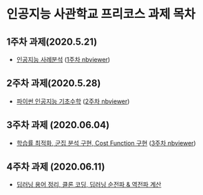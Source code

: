 # 인공지능 사관학교 프리코스 과제 목차

## 1주차 과제(2020.5.21)
- [인공지능 사례분석](https://github.com/maindishs/aiac1/blob/master/1%EC%A3%BC%EC%B0%A8%EA%B3%BC%EC%A0%9Cjyp.ipynb) ([1주차 nbviewer](https://nbviewer.jupyter.org/github/maindishs/aiac1/blob/master/1%EC%A3%BC%EC%B0%A8%EA%B3%BC%EC%A0%9Cjyp.ipynb))

## 2주차 과제(2020.5.28)
- [파이썬 인공지능 기초수학](https://github.com/maindishs/aiac1/blob/master/2%EC%A3%BC%EC%B0%A8%EA%B3%BC%EC%A0%9C.ipynb) ([2주차 nbviewer](https://nbviewer.jupyter.org/github/maindishs/aiac1/blob/master/2%EC%A3%BC%EC%B0%A8%EA%B3%BC%EC%A0%9C.ipynb))

## 3주차 과제 (2020.06.04)
- [학습률 최적화, 군집 분석 구현, Cost Function 구현](https://github.com/maindishs/aiac1/blob/master/3%EC%A3%BC%EC%B0%A8_%EA%B3%BC%EC%A0%9C.ipynb) ([3주차 nbviewer](https://nbviewer.jupyter.org/github/maindishs/aiac1/blob/master/3%EC%A3%BC%EC%B0%A8_%EA%B3%BC%EC%A0%9C.ipynb))

## 4주차 과제 (2020.06.11)
- [딥러닝 용어 정리, 클론 코딩, 딥러닝 순전파 & 역전파 계산](https://github.com/maindishs/aiac1/blob/master/4%EC%A3%BC%EC%B0%A8_%EA%B3%BC%EC%A0%9C.ipynb)  
